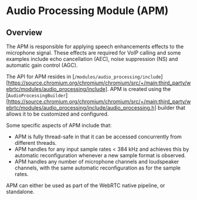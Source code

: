 <!-- go/cmark -->
<!--* freshness: {owner: 'peah' reviewed: '2021-04-13'} *-->

# Audio Processing Module (APM)

## Overview

The APM is responsible for applying speech enhancements effects to the
microphone signal. These effects are required for VoIP calling and some
examples include echo cancellation (AEC), noise suppression (NS) and
automatic gain control (AGC).

The API for APM resides in [`/modules/audio_processing/include`][https://source.chromium.org/chromium/chromium/src/+/main:third_party/webrtc/modules/audio_processing/include].
APM is created using the [`AudioProcessingBuilder`][https://source.chromium.org/chromium/chromium/src/+/main:third_party/webrtc/modules/audio_processing/include/audio_processing.h]
builder that allows it to be customized and configured.

Some specific aspects of APM include that:
*  APM is fully thread-safe in that it can be accessed concurrently from
   different threads.
*  APM handles for any input sample rates < 384 kHz and achieves this by
   automatic reconfiguration whenever a new sample format is observed.
*  APM handles any number of microphone channels and loudspeaker channels, with
   the same automatic reconfiguration as for the sample rates.


APM can either be used as part of the WebRTC native pipeline, or standalone.

